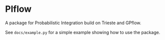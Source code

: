 # PIflow

A package for Probabilistic Integration build on Trieste and GPflow.

See `docs/example.py` for a simple example showing how to use the package.
